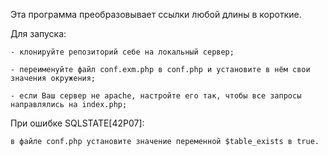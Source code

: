 Эта программа преобразовывает ссылки любой длины в короткие.

Для запуска:

	- клонируйте репозиторий себе на локальный сервер;

	- переименуйте файл conf.exm.php в conf.php и установите в нём свои значения окружения;

	- если Ваш сервер не apache, настройте его так, чтобы все запросы направлялись на index.php;


При ошибке SQLSTATE[42P07]:

	в файле conf.php установите значение переменной $table_exists в true.